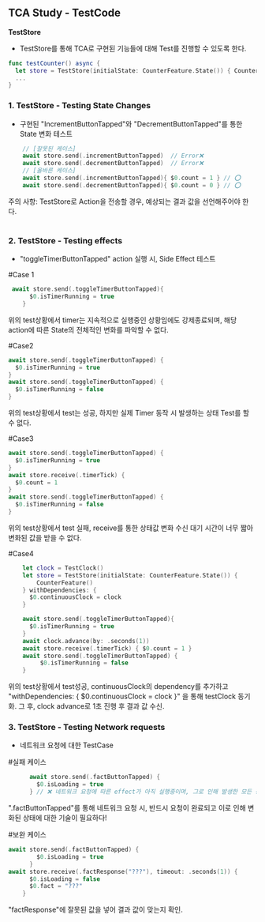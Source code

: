 ## TCA Study - TestCode

**TestStore**

- TestStore를 통해 TCA로 구현된 기능들에 대해 Test를 진행할 수 있도록 한다.
```swift
func testCounter() async {
  let store = TestStore(initialState: CounterFeature.State()) { CounterFeature() }
  ...
}
```

### 1. TestStore - Testing State Changes
- 구현된 "IncrementButtonTapped"와 "DecrementButtonTapped"를 통한 State 변화 테스트
```swift
    // [잘못된 케이스]
    await store.send(.incrementButtonTapped)  // Error❌
    await store.send(.decrementButtonTapped)  // Error❌ 
    // [올바른 케이스]
    await store.send(.incrementButtonTapped){ $0.count = 1 } // ⭕️
    await store.send(.decrementButtonTapped){ $0.count = 0 } // ⭕️
```
주의 사항: TestStore로 Action을 전송할 경우, 예상되는 결과 값을 선언해주어야 한다. 
<br></br>

### 2. TestStore - Testing effects
- "toggleTimerButtonTapped" action 실행 시, Side Effect 테스트

#Case 1
``` swift
 await store.send(.toggleTimerButtonTapped){
      $0.isTimerRunning = true 
    }
```
위의 test상황에서 timer는 지속적으로 실행중인 상황임에도 강제종료되며, 해당 action에 따른 State의 전체적인 변화를 파악할 수 없다.

#Case2
``` swift
await store.send(.toggleTimerButtonTapped) {
  $0.isTimerRunning = true
}
await store.send(.toggleTimerButtonTapped) {
  $0.isTimerRunning = false
}
```
위의 test상황에서 test는 성공, 하지만 실제 Timer 동작 시 발생하는 상태 Test를 할 수 없다.

#Case3
```swift
await store.send(.toggleTimerButtonTapped) {
  $0.isTimerRunning = true
}
await store.receive(.timerTick) {
  $0.count = 1
}
await store.send(.toggleTimerButtonTapped) {
  $0.isTimerRunning = false
}
```
위의 test상황에서 test 실패, receive를 통한 상태값 변화 수신 대기 시간이 너무 짧아 변화된 값을 받을 수 없다.

#Case4
```swift
    let clock = TestClock()
    let store = TestStore(initialState: CounterFeature.State()) {
        CounterFeature()
    } withDependencies: {
      $0.continuousClock = clock
    }

    await store.send(.toggleTimerButtonTapped){
      $0.isTimerRunning = true
    }
    await clock.advance(by: .seconds(1))
    await store.receive(.timerTick) { $0.count = 1 }
    await store.send(.toggleTimerButtonTapped) {
         $0.isTimerRunning = false
    }
```
위의 test상황에서 test성공, continuousClock의 dependency를 추가하고 "withDependencies: { $0.continuousClock = clock }" 을 통해 testClock 동기화.
그 후, clock advance로 1초 진행 후 결과 값 수신.

### 3. TestStore - Testing Network requests
- 네트워크 요청에 대한 TestCase

#실패 케이스 
```swift
      await store.send(.factButtonTapped) {
        $0.isLoading = true
      } // ❌ 네트워크 요청에 따른 effect가 아직 실행중이며, 그로 인해 발생한 모든 상태변화에 대한 기술이 필요하다
```
".factButtonTapped"를 통해 네트워크 요청 시, 반드시 요청이 완료되고 이로 인해 변화된 상태에 대한 기술이 필요하다!

#보완 케이스
```swift
await store.send(.factButtonTapped) {
        $0.isLoading = true
      } 
await store.receive(.factResponse("???"), timeout: .seconds(1)) {
      $0.isLoading = false
      $0.fact = "???"
    }
```
"factResponse"에 잘못된 값을 넣어 결과 값이 맞는지 확인.
